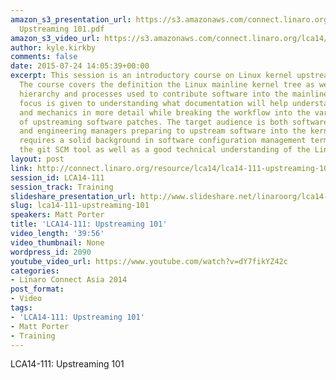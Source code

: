 ```yaml
---
amazon_s3_presentation_url: https://s3.amazonaws.com/connect.linaro.org/lca14/presentations/LCA14-111-
  Upstreaming 101.pdf
amazon_s3_video_url: https://s3.amazonaws.com/connect.linaro.org/lca14/videos/03-03-Monday/LCA14-111-+Upstreaming+101.mp4
author: kyle.kirkby
comments: false
date: 2015-07-24 14:05:39+00:00
excerpt: This session is an introductory course on Linux kernel upstreaming fundamentals.
  The course covers the definition the Linux mainline kernel tree as well as the maintainer
  hierarchy and processes used to contribute software into the mainline kernel. Special
  focus is given to understanding what documentation will help understand the process
  and mechanics in more detail while breaking the workflow into the various steps
  of upstreaming software patches. The target audience is both software engineers
  and engineering managers preparing to upstream software into the kernel. The topic
  requires a solid background in software configuration management terminology and
  the git SCM tool as well as a good technical understanding of the Linux kernel itself.
layout: post
link: http://connect.linaro.org/resource/lca14/lca14-111-upstreaming-101/
session_id: LCA14-111
session_track: Training
slideshare_presentation_url: http://www.slideshare.net/linaroorg/lca14-111-upstreaming101
slug: lca14-111-upstreaming-101
speakers: Matt Porter
title: 'LCA14-111: Upstreaming 101'
video_length: '39:56'
video_thumbnail: None
wordpress_id: 2090
youtube_video_url: https://www.youtube.com/watch?v=dY7fikYZ42c
categories:
- Linaro Connect Asia 2014
post_format:
- Video
tags:
- 'LCA14-111: Upstreaming 101'
- Matt Porter
- Training
---
```


LCA14-111: Upstreaming 101
